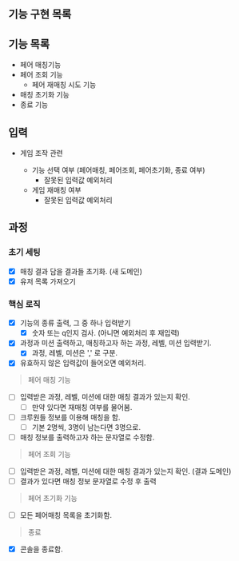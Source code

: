 ## 기능 구현 목록

## 기능 목록

- 페어 매칭기능
- 페어 조회 기능
  - 페어 재매칭 시도 기능
- 매칭 초기화 기능
- 종료 기능

## 입력

- 게임 조작 관련

  - 기능 선택 여부 (페어매칭, 페어조회, 페어초기화, 종료 여부)
    - 잘못된 입력값 예외처리
  - 게임 재매칭 여부
    - 잘못된 입력값 예외처리

## 과정

### 초기 세팅

- [x] 매칭 결과 담을 결과들 초기화. (새 도메인)
- [x] 유저 목록 가져오기

### 핵심 로직

- [x] 기능의 종류 출력, 그 중 하나 입력받기
  - [x] 숫자 또는 q인지 검사. (아니면 예외처리 후 재입력)
- [x] 과정과 미션 출력하고, 매칭하고자 하는 과정, 레벨, 미션 입력받기.
  - [x] 과정, 레벨, 미션은 ',' 로 구분.
- [x] 유효하지 않은 입력값이 들어오면 예외처리.

> 페어 매칭 기능

- [ ] 입력받은 과정, 레벨, 미션에 대한 매칭 결과가 있는지 확인.
  - [ ] 만약 있다면 재매칭 여부를 물어봄.
- [ ] 크루원들 정보를 이용해 매칭을 함.
  - [ ] 기본 2명씩, 3명이 남는다면 3명으로.
- [ ] 매칭 정보를 출력하고자 하는 문자열로 수정함.

> 페어 조회 기능

- [ ] 입력받은 과정, 레벨, 미션에 대한 매칭 결과가 있는지 확인. (결과 도메인)
- [ ] 결과가 있다면 매칭 정보 문자열로 수정 후 출력

> 페어 초기화 기능

- [ ] 모든 페어매칭 목록을 초기화함.

> 종료

- [x] 콘솔을 종료함.
